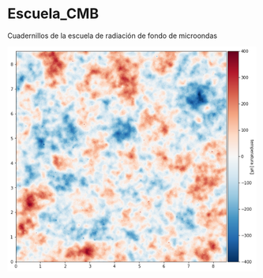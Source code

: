 # Escuela_CMB
Cuadernillos de la escuela de radiación de fondo de microondas

![Simulación de un mapa observado](cmb_ejemplo.png)
